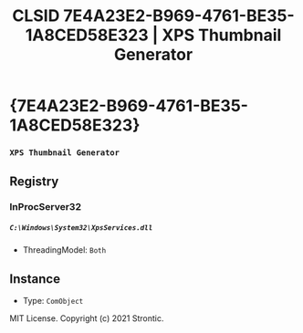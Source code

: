 ﻿---
title: "CLSID 7E4A23E2-B969-4761-BE35-1A8CED58E323 | XPS Thumbnail Generator"
excerpt: What is COM-Object CLSID 7E4A23E2-B969-4761-BE35-1A8CED58E323?
---

# {7E4A23E2-B969-4761-BE35-1A8CED58E323}

### `XPS Thumbnail Generator`

## Registry


### InProcServer32

##### `C:\Windows\System32\XpsServices.dll`
* ThreadingModel: `Both`

## Instance

* Type: `ComObject`

MIT License. Copyright (c) 2021 Strontic.



